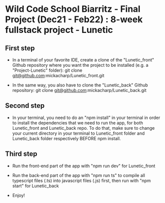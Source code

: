 # Wild Code School Biarritz - Final Project (Dec21 - Feb22) : 8-week fullstack project - Lunetic

## First step

- In a terminal of your favorite IDE, create a clone of the "Lunetic_front" Github repository where you want the project to be installed (e.g. a "Project-Lunetic" folder):
  git clone git@github.com:mickacharp/Lunetic_front.git

- In the same way, you also have to clone the "Lunetic_back" Github repository:
  git clone git@github.com:mickacharp/Lunetic_back.git

## Second step

- In your terminal, you need to do an "npm install" in your terminal in order to install the dependencies that we need to run the app, for both Lunetic_front and Lunetic_back repo. To do that, make sure to change your current directory in your terminal to Lunetic_front folder and Lunetic_back folder respectively BEFORE npm install.

## Third step

- Run the front-end part of the app with "npm run dev" for Lunetic_front
- Run the back-end part of the app with "npm run ts" to compile all typescript files (.ts) into javascript files (.js) first, then run with "npm start" for Lunetic_back

- Enjoy!
